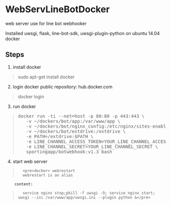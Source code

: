 # WebServLineBotDocker
web server use for line bot webhooker

Installed uwsgi, flask, line-bot-sdk, uwsgi-plugin-python on ubuntu 14.04 docker

## Steps
1. install docker
>    sudo apt-get install docker

2. login docker public repository: hub.docker.com
>    docker login

3. run docker
><pre>docker run -ti --net=host -p 80:80 -p 443:443 \
>    -v ~/dockers/bot/app:/var/www/app \
>    -v ~/dockers/bot/nginx_config:/etc/nginx/sites-enabled/ \
>    -v ~/dockers/bot/extdrive:/extdrive \
>    -e PATH=/extdrive:$PATH \
>    -e LINE_CHANNEL_ACCESS_TOKEN=YOUR_LINE_CHANNEL_ACCESS_TOKEN \
>    -e LINE_CHANNEL_SECRET=YOUR_LINE_CHANNEL_SECRET \
>    sportingapp/botwebhook:v1.3 bash</pre>
  
4. start web server
>       <pre>docker> webrestart
>       webrestart is an alias
        content:
>       service nginx stop;pkill -f uwsgi -9; service nginx start; uwsgi --ini /var/www/app/uwsgi.ini --plugin python &</pre>
